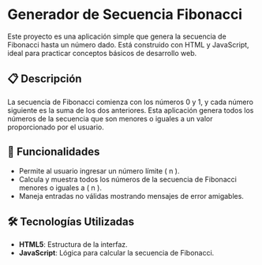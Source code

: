 # Generador de Secuencia Fibonacci

Este proyecto es una aplicación simple que genera la secuencia de Fibonacci hasta un número dado. Está construido con HTML y JavaScript, ideal para practicar conceptos básicos de desarrollo web.

## 📋 **Descripción**
La secuencia de Fibonacci comienza con los números 0 y 1, y cada número siguiente es la suma de los dos anteriores. Esta aplicación genera todos los números de la secuencia que son menores o iguales a un valor proporcionado por el usuario.

## 🚀 **Funcionalidades**
- Permite al usuario ingresar un número límite \( n \).
- Calcula y muestra todos los números de la secuencia de Fibonacci menores o iguales a \( n \).
- Maneja entradas no válidas mostrando mensajes de error amigables.

## 🛠️ **Tecnologías Utilizadas**
- **HTML5**: Estructura de la interfaz.
- **JavaScript**: Lógica para calcular la secuencia de Fibonacci.


